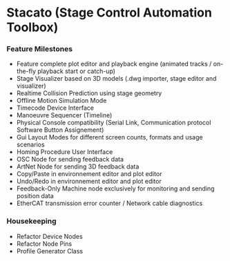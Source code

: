 # Stacato (Stage Control Automation Toolbox)

### Feature Milestones
- Feature complete plot editor and playback engine (animated tracks / on-the-fly playback start or catch-up)
- Stage Visualizer based on 3D models (.dwg importer, stage editor and visualizer)
- Realtime Collision Prediction using stage geometry
- Offline Motion Simulation Mode
- Timecode Device Interface
- Manoeuvre Sequencer (Timeline)
- Physical Console compatibility (Serial Link, Communication protocol Software Button Assignement)
- Gui Layout Modes for different screen counts, formats and usage scenarios
- Homing Procedure User Interface
- OSC Node for sending feedback data
- ArtNet Node for sending 3D feedback data
- Copy/Paste in environnement editor and plot editor
- Undo/Redo in environnement editor and plot editor
- Feedback-Only Machine node exclusively for monitoring and sending position data
- EtherCAT transmission error counter / Network cable diagnostics

### Housekeeping
- Refactor Device Nodes
- Refactor Node Pins
- Profile Generator Class
